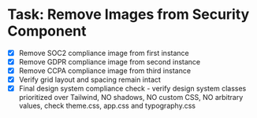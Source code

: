 # Task: Remove Images from Security Component

- [x] Remove SOC2 compliance image from first instance
- [x] Remove GDPR compliance image from second instance  
- [x] Remove CCPA compliance image from third instance
- [x] Verify grid layout and spacing remain intact
- [x] Final design system compliance check - verify design system classes prioritized over Tailwind, NO shadows, NO custom CSS, NO arbitrary values, check theme.css, app.css and typography.css